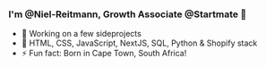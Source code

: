 ### I'm @Niel-Reitmann, Growth Associate @Startmate 👋

- 🔭 Working on a few sideprojects
- 🌱 HTML, CSS, JavaScript, NextJS, SQL, Python & Shopify stack 
- ⚡ Fun fact: Born in Cape Town, South Africa!
